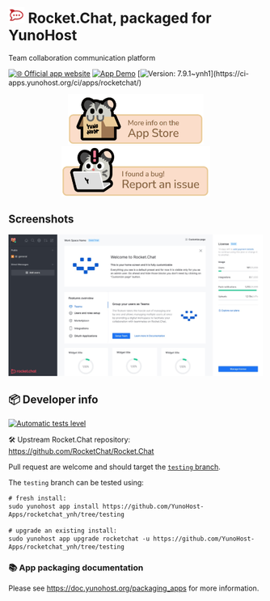 <!--
N.B.: This README was automatically generated by <https://github.com/YunoHost/apps_tools/blob/main/readme_generator>
It shall NOT be edited by hand.
-->

<h1>
  <img src="https://raw.githubusercontent.com/YunoHost/apps/main/logos/rocketchat.png" width="32px" alt="Logo of Rocket.Chat">
  Rocket.Chat, packaged for YunoHost
</h1>

Team collaboration communication platform

[![🌐 Official app website](https://img.shields.io/badge/Official_app_website-darkgreen?style=for-the-badge)](https://rocket.chat/)
[![App Demo](https://img.shields.io/badge/App_Demo-blue?style=for-the-badge)](https://cloud.rocket.chat/trial)
[![Version: 7.9.1~ynh1](https://img.shields.io/badge/Version-7.9.1~ynh1-rgb(18,138,11)?style=for-the-badge)](https://ci-apps.yunohost.org/ci/apps/rocketchat/)

<div align="center">
<a href="https://apps.yunohost.org/app/rocketchat"><img height="100px" src="https://github.com/YunoHost/yunohost-artwork/raw/refs/heads/main/badges/neopossum-badges/badge_more_info_on_the_appstore.svg"/></a>
<a href="https://github.com/YunoHost-Apps/rocketchat_ynh/issues"><img height="100px" src="https://github.com/YunoHost/yunohost-artwork/raw/refs/heads/main/badges/neopossum-badges/badge_report_an_issue.svg"/></a>
</div>


## Screenshots
![Screenshot of Rocket.Chat](./doc/screenshots/screenshot.jpg)

## 📦 Developer info

[![Automatic tests level](https://apps.yunohost.org/badge/cilevel/rocketchat)](https://ci-apps.yunohost.org/ci/apps/rocketchat/)

🛠️ Upstream Rocket.Chat repository: <https://github.com/RocketChat/Rocket.Chat>

Pull request are welcome and should target the [`testing` branch](https://github.com/YunoHost-Apps/rocketchat_ynh/tree/testing).

The `testing` branch can be tested using:
```
# fresh install:
sudo yunohost app install https://github.com/YunoHost-Apps/rocketchat_ynh/tree/testing

# upgrade an existing install:
sudo yunohost app upgrade rocketchat -u https://github.com/YunoHost-Apps/rocketchat_ynh/tree/testing
```

### 📚 App packaging documentation

Please see <https://doc.yunohost.org/packaging_apps> for more information.
